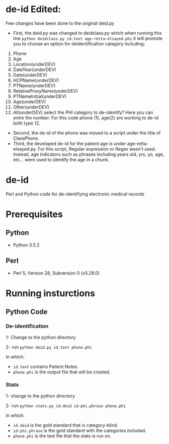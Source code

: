 # de-id Edited: 
Few changes have been done to the original deid.py
- First, the deid.py was changed to deidclass.py which when running this line ```python deidclass.py id.text age-retta-elsayed.phi``` it will promote you to choose an option for deidentification catagory including: 
 1. Phone
 2. Age
 3. Location(underDEV)
 4. DateYear(underDEV)
 5. Date(underDEV)
 6. HCPName(underDEV)
 7. PTName(underDEV)
 8. RelativeProxyName(underDEV)
 9. PTNameInitial(underDEV)
 10. Age(underDEV)
 11. Other(underDEV)
 12. All(underDEV)
 select the PHI category to de-identify?
 Here you can entre the number. For this code phone (1), age(2) are working to de-id both type 12. 

 - Second, the de-id of the phone was moved to a script under the title of ClassPhone. 
 - Third, the developed de-id for the patient age is under age-retta-elsayed.py. For this script, Regular expression or Regex wasn't used. Instead, age indicators such as phrases including years old, yrs, yo, age, etc... were used to identify the age in a chunk. 


# de-id
Perl and Python code for de-identifying electronic medical records
# Prerequisites
## Python
* Python 3.5.2
## Perl
* Perl 5, Version 28, Subversion 0 (v5.28.0)
# Running insturctions
## Python Code
### De-identification
1- Change to the python directory

2- run ```python deid.py id.text phone.phi```

In which:

* ```id.text``` contains Patient Notes.
* ```phone.phi``` is the output file that will be created.
### Stats
1- change to the python directory

2- run ```python stats.py id.deid id-phi.phrase phone.phi ```

In which:

* ```id.deid``` is the gold standard that is category-blind.
* ```id-phi.phrase``` is the gold standard with the categories included.
* ```phone.phi``` is the test file that the stats is run on.
